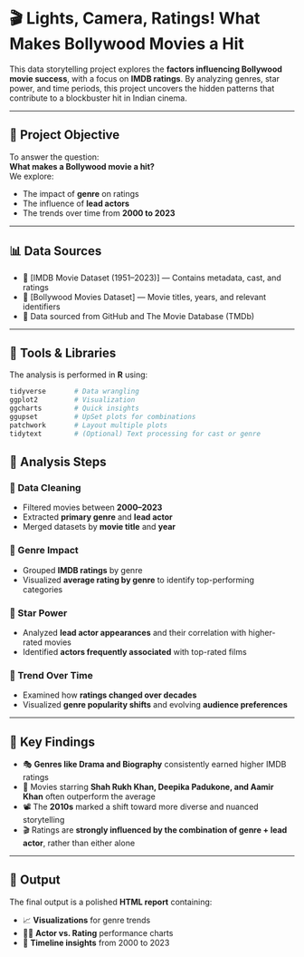 # 🎬 Lights, Camera, Ratings! What Makes Bollywood Movies a Hit

This data storytelling project explores the **factors influencing Bollywood movie success**, with a focus on **IMDB ratings**. By analyzing genres, star power, and time periods, this project uncovers the hidden patterns that contribute to a blockbuster hit in Indian cinema.

---

## 🎯 Project Objective

To answer the question:  
**What makes a Bollywood movie a hit?**  
We explore:
- The impact of **genre** on ratings
- The influence of **lead actors**
- The trends over time from **2000 to 2023**

---

## 📊 Data Sources

- 📁 [IMDB Movie Dataset (1951–2023)] — Contains metadata, cast, and ratings  
- 📁 [Bollywood Movies Dataset] — Movie titles, years, and relevant identifiers  
- 🧭 Data sourced from GitHub and The Movie Database (TMDb)

---

## 🧰 Tools & Libraries

The analysis is performed in **R** using:

```r
tidyverse       # Data wrangling
ggplot2         # Visualization
ggcharts        # Quick insights
ggupset         # UpSet plots for combinations
patchwork       # Layout multiple plots
tidytext        # (Optional) Text processing for cast or genre
```
## 🧪 Analysis Steps

### 🔹 Data Cleaning
- Filtered movies between **2000–2023**
- Extracted **primary genre** and **lead actor**
- Merged datasets by **movie title** and **year**

### 🔹 Genre Impact
- Grouped **IMDB ratings** by genre
- Visualized **average rating by genre** to identify top-performing categories

### 🔹 Star Power
- Analyzed **lead actor appearances** and their correlation with higher-rated movies
- Identified **actors frequently associated** with top-rated films

### 🔹 Trend Over Time
- Examined how **ratings changed over decades**
- Visualized **genre popularity shifts** and evolving **audience preferences**

---

## 📌 Key Findings

- 🎭 **Genres like Drama and Biography** consistently earned higher IMDB ratings  
- 🌟 Movies starring **Shah Rukh Khan, Deepika Padukone, and Aamir Khan** often outperform the average  
- 📽️ The **2010s** marked a shift toward more diverse and nuanced storytelling  
- 🎬 Ratings are **strongly influenced by the combination of genre + lead actor**, rather than either alone

---

## 📄 Output

The final output is a polished **HTML report** containing:

- 📈 **Visualizations** for genre trends  
- 🧑‍🎤 **Actor vs. Rating** performance charts  
- 📆 **Timeline insights** from 2000 to 2023
